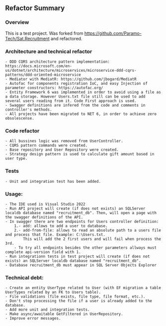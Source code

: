 ## Refactor Summary

### Overview 
This is a test project. Was forked from https://github.com/Paramo-Tech/Sat.Recruitment and refactored.

### Architecture and technical refactor
	- DDD CQRS architecture pattern implementation: https://docs.microsoft.com/en-us/dotnet/architecture/microservices/microservice-ddd-cqrs-patterns/ddd-oriented-microservice
	- Mediator with MediatR: https://github.com/jbogard/MediatR
	- Autofac for components registration IoC, and easy Injection of parameter constructors: https://autofac.org/ 
	- Entity Framework 6 was implemented in order to avoid using a file as a data storage. However Users.txt file still can be used to add several users reading from it. Code First approach is used.
	- Swagger definitions are infered from the code and comments in controller's methods.
	- All projects have been migrated to NET 6, in order to achieve zero obsolescense.

### Code refactor
	- All bussines logic was removed from UserController.
	- CQRS pattern commands were created.
	- Base repository and User Repository were created.
	- Strategy design pattern is used to calculate gift amount based in user type.

### Tests
	- Unit and integration test has been added.	

### Usage:
	- The IDE used is Visual Studio 2022
	- Run API project will create (if does not exists) an SQLServer localdb database named "recruitment_db". Then, will open a page with the swagger definitions of the API.
	- In swagger there are two endpoints for Users controller definition:
		1.- add: allows to add a user to database.
		2.- add-from-file: allows to read an absolute path to a users file and process that file. Example: C:\Users.txt. 
		    This will add the 2 first users and will fail when process the 3rd.
		- To try all endpoints besides the other parameters allways must complete api-version field with 1.
	- Run integrationn tests in test project will create (if does not exists) an SQLServer localdb database named "recruitment_db".
	- Database recruitment_db must appear in SQL Server Objects Explorer
	
### Technical debt:
	- Create an entity UserType related to User (with EF migration a table UserTypes related by an FK to Users table).
	- File validations (file exists, file type, file format, etc.).
	- Don't stop processing the file if a user is already added to the database.
	- Add more unit and integration tests.
	- Make async/awaitable GetFiltered in UserRepository.
	- Improve error messages.
	
